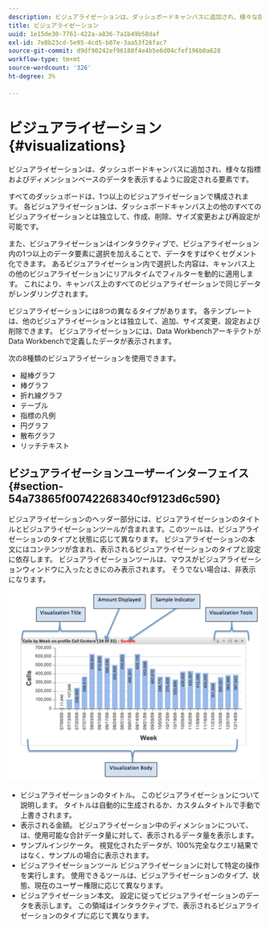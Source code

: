 ```yaml
---
description: ビジュアライゼーションは、ダッシュボードキャンバスに追加され、様々な指標およびディメンションベースのデータを表示するように設定される要素です。
title: ビジュアライゼーション
uuid: 1e15de30-7761-422a-a836-7a1b49b58daf
exl-id: 7e8b23cd-5e95-4cd5-b07e-3aa53f26fac7
source-git-commit: d9df90242ef96188f4e4b5e6d04cfef196b0a628
workflow-type: tm+mt
source-wordcount: '326'
ht-degree: 3%

---
```


# ビジュアライゼーション{#visualizations}

ビジュアライゼーションは、ダッシュボードキャンバスに追加され、様々な指標およびディメンションベースのデータを表示するように設定される要素です。

すべてのダッシュボードは、1つ以上のビジュアライゼーションで構成されます。 各ビジュアライゼーションは、ダッシュボードキャンバス上の他のすべてのビジュアライゼーションとは独立して、作成、削除、サイズ変更および再設定が可能です。

また、ビジュアライゼーションはインタラクティブで、ビジュアライゼーション内の1つ以上のデータ要素に選択を加えることで、データをすばやくセグメント化できます。 あるビジュアライゼーション内で選択した内容は、キャンバス上の他のビジュアライゼーションにリアルタイムでフィルターを動的に適用します。 これにより、キャンバス上のすべてのビジュアライゼーションで同じデータがレンダリングされます。

ビジュアライゼーションには8つの異なるタイプがあります。 各テンプレートは、他のビジュアライゼーションとは独立して、追加、サイズ変更、設定および削除できます。 ビジュアライゼーションには、Data WorkbenchアーキテクトがData Workbenchで定義したデータが表示されます。

次の8種類のビジュアライゼーションを使用できます。

* 縦棒グラフ
* 棒グラフ
* 折れ線グラフ
* テーブル
* 指標の凡例
* 円グラフ
* 散布グラフ
* リッチテキスト

## ビジュアライゼーションユーザーインターフェイス{#section-54a73865f00742268340cf9123d6c590}

ビジュアライゼーションのヘッダー部分には、ビジュアライゼーションのタイトルとビジュアライゼーションツールが含まれます。このツールは、ビジュアライゼーションのタイプと状態に応じて異なります。 ビジュアライゼーションの本文にはコンテンツが含まれ、表示されるビジュアライゼーションのタイプと設定に依存します。 ビジュアライゼーションツールは、マウスがビジュアライゼーションウィンドウに入ったときにのみ表示されます。 そうでない場合は、非表示になります。

![](assets/visualization.png)

* ビジュアライゼーションのタイトル。 このビジュアライゼーションについて説明します。 タイトルは自動的に生成されるか、カスタムタイトルで手動で上書きされます。
* 表示される金額。 ビジュアライゼーション中のディメンションについて、は、使用可能な合計データ量に対して、表示されるデータ量を表示します。
* サンプルインジケータ。 視覚化されたデータが、100%完全なクエリ結果ではなく、サンプルの場合に表示されます。
* ビジュアライゼーションツール ビジュアライゼーションに対して特定の操作を実行します。 使用できるツールは、ビジュアライゼーションのタイプ、状態、現在のユーザー権限に応じて異なります。
* ビジュアライゼーション本文。 設定に従ってビジュアライゼーションのデータを表示します。 この領域はインタラクティブで、表示されるビジュアライゼーションのタイプに応じて異なります。
